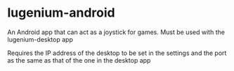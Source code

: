 # lugenium-android
An Android app that can act as a joystick for games. Must be used with the lugenium-desktop app

Requires the IP address of the desktop to be set in the settings and the port as the same as that of the one in the desktop app
